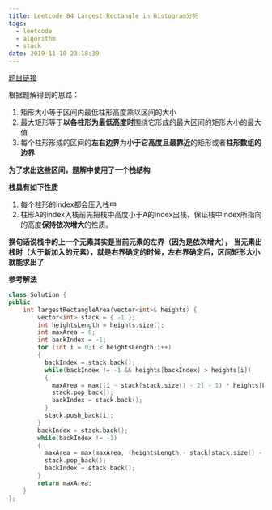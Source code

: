 ```yaml
---
title: Leetcode 84 Largest Rectangle in Histogram分析
tags:
  - leetcode
  - algorithm
  - stack
date: 2019-11-10 23:18:39
---
```

[题目链接](https://leetcode-cn.com/problems/largest-rectangle-in-histogram/)

根据题解得到的思路：
1. 矩形大小等于区间内最低柱形高度乘以区间的大小
2. 最大矩形等于**以各柱形为最低高度时**围绕它形成的最大区间的矩形大小的最大值
3. 每个柱形形成的区间的**左右边界**为**小于它高度且最靠近**的矩形或者**柱形数组的边界**

**为了求出这些区间，题解中使用了一个栈结构**

**栈具有如下性质**
1. 每个柱形的index都会压入栈中
2. 柱形A的index入栈前先把栈中高度小于A的index出栈，保证栈中index所指向的高度**保持依次增大**的性质。

**换句话说栈中的上一个元素其实是当前元素的左界（因为是依次增大），**
**当元素出栈时（大于新加入的元素），就是右界确定的时候，左右界确定后，区间矩形大小就能求出了**

**参考解法**
```c++
class Solution {
public:
    int largestRectangleArea(vector<int>& heights) {
        vector<int> stack = { -1 };
        int heightsLength = heights.size();
        int maxArea = 0;
        int backIndex = -1;
        for (int i = 0;i < heightsLength;i++)
        {
          backIndex = stack.back();
          while(backIndex != -1 && heights[backIndex] > heights[i])
          {
            maxArea = max((i - stack[stack.size() - 2] - 1) * heights[backIndex], maxArea);
            stack.pop_back();
            backIndex = stack.back();
          }
          stack.push_back(i);
        }
        backIndex = stack.back();
        while(backIndex != -1)
        {
          maxArea = max(maxArea, (heightsLength - stack[stack.size() - 2] - 1) * heights[backIndex]);
          stack.pop_back();
          backIndex = stack.back();
        }
        return maxArea;
    }
};
```
